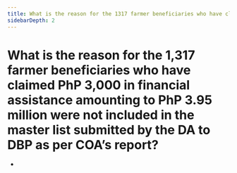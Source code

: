 ```yaml
---
title: What is the reason for the 1317 farmer beneficiaries who have claimed PhP 3000 in financial assistance amounting to PhP 395 million were not included in the master list submitted by the DA to DBP as per COA’s report?
sidebarDepth: 2
---
```


# What is the reason for the 1,317 farmer beneficiaries who have claimed PhP 3,000 in financial assistance amounting to PhP 3.95 million were not included in the master list submitted by the DA to DBP as per COA’s report?


 - 
